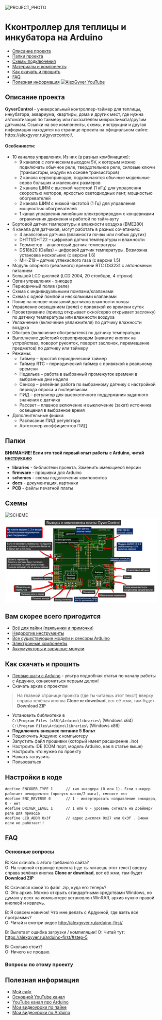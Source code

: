 ![PROJECT_PHOTO](https://github.com/AlexGyver/gyverControl/blob/master/proj_img.jpg)
# Кконтроллер для теплицы и инкубатора на Arduino
* [Описание проекта](#chapter-0)
* [Папки проекта](#chapter-1)
* [Схемы подключения](#chapter-2)
* [Материалы и компоненты](#chapter-3)
* [Как скачать и прошить](#chapter-4)
* [FAQ](#chapter-5)
* [Полезная информация](#chapter-6)
[![AlexGyver YouTube](http://alexgyver.ru/git_banner.jpg)](https://www.youtube.com/channel/UCgtAOyEQdAyjvm9ATCi_Aig?sub_confirmation=1)

<a id="chapter-0"></a>
## Описание проекта
**GyverControl** - универсальный контроллер-таймер для теплицы, инкубатора, аквариума, квартиры, дома и других мест, где нужна автоматизация по таймеру или показателям микроклимата/другим датчикам. Ссылки на все компоненты, схемы, инструкции и другая информация находятся на странице проекта на официальном сайте: https://alexgyver.ru/gyvercontrol/.  
   
#### Особенности:
- 10 каналов управления. Из них (в разных комбинациях):
	- 9 каналов с логическим выходом 5V, к которым можно подключать обычное реле, твердотельное реле, силовые ключи (транзисторы, модули на основе транзисторов)
	- 2 канала сервоприводов, подключаются обычные модельные серво больших и маленьких размеров
	- 2 канала ШИМ с высокой частотой (1 кГц) для управления скоростью моторов, яркостью светодиодных лент, мощностью обогревателей
	- 2 канала ШИМ с низкой частотой (1 Гц) для управления мощностью обогревателей
	- 1 канал управления линейным электроприводом с концевиками ограничения движения и работой по тайм-ауту
- Бортовой датчик температуры и влажности воздуха (BME280)
- 4 канала для датчиков, могут работать в разных сочетаниях:
	- 4 аналоговых датчика (влажности почвы или любых других)
	- DHT11/DHT22 – цифровой датчик температуры и влажности
	- Термистор – аналоговый датчик температуры
	- DS18b20 (Dallas) – цифровой датчик температуры. Возможна установка нескольких (с версии 1.6)
	- MH-Z19 – датчик углекислого газа (с версии 1.5)
- Модуль опорного (реального) времени RTC DS3231 с автономным питанием
- Большой LCD дисплей (LCD 2004, 20 столбцов, 4 строки)
- Орган управления - энкодер
- Периодичный полив (реле)
- Схема с индивидуальными помпами/клапанами
- Схема с одной помпой и несколькими клапанами
- Полив на основе показаний датчиков влажности почвы
- Управление освещением (реле) с привязкой ко времени суток
- Проветривание (привод открывает окно/серво открывает заслонку) по датчику температуры или влажности воздуха
- Увлажнение (включение увлажнителя) по датчику влажности воздуха
- Обогрев (включение обогревателя) по датчику температуры
- Выполнение действий сервоприводом (нажатие кнопок на устройствах, поворот рукояток, поворот заслонок, перемещение предметов) по датчику или таймеру
- Режимы:
	- Таймер – простой периодический таймер
	- Таймер RTC – периодический таймер с привязкой к реальному времени
	- Неделька – работа в выбранный промежуток времени в выбранные дни недели
	- Сенсор – релейная работа по выбранному датчику с настройкой периода опроса и гистерезисом
	- ПИД – регулятор для высокоточного поддержания заданного значения с датчика
	- Рассвет – плавное включение и выключение (закат) источника освещения в выбранное время
- Дополнительные фишки:
	- Расписание ПИД регулятора
	- Автотюнер коэффициентов ПИД

<a id="chapter-1"></a>
## Папки
**ВНИМАНИЕ! Если это твой первый опыт работы с Arduino, читай [инструкцию](#chapter-4)**
- **libraries** - библиотеки проекта. Заменить имеющиеся версии
- **firmware** - прошивки для Arduino
- **schemes** - схемы подключения компонентов
- **docs** - документация, картинки
- **PCB** - файлы печатной платы

<a id="chapter-2"></a>
## Схемы
![SCHEME](https://github.com/AlexGyver/gyverControl/blob/master/schemes/scheme1.jpg)
![SCHEME](https://github.com/AlexGyver/gyverControl/blob/master/PCB/PCBmap.jpg)

<a id="chapter-3"></a>
## Вам скорее всего пригодится
* [Всё для пайки (паяльники и примочки)](http://alexgyver.ru/all-for-soldering/)
* [Недорогие инструменты](http://alexgyver.ru/my_instruments/)
* [Все существующие модули и сенсоры Arduino](http://alexgyver.ru/arduino_shop/)
* [Электронные компоненты](http://alexgyver.ru/electronics/)
* [Аккумуляторы и зарядные модули](http://alexgyver.ru/18650/)

<a id="chapter-4"></a>
## Как скачать и прошить
* [Первые шаги с Arduino](http://alexgyver.ru/arduino-first/) - ультра подробная статья по началу работы с Ардуино, ознакомиться первым делом!
* Скачать архив с проектом
> На главной странице проекта (где ты читаешь этот текст) вверху справа зелёная кнопка **Clone or download**, вот её жми, там будет **Download ZIP**
* Установить библиотеки в  
`C:\Program Files (x86)\Arduino\libraries\` (Windows x64)  
`C:\Program Files\Arduino\libraries\` (Windows x86)
* **Подключить внешнее питание 5 Вольт**
* Подключить Ардуино к компьютеру
* Запустить файл прошивки (который имеет расширение .ino)
* Настроить IDE (COM порт, модель Arduino, как в статье выше)
* Настроить что нужно по проекту
* Нажать загрузить
* Пользоваться  

## Настройки в коде
    #define ENCODER_TYPE 1      // тип энкодера (0 или 1). Если энкодер работает некорректно (пропуск шагов/2 шага), смените тип
    #define ENC_REVERSE 0       // 1 - инвертировать направление энкодера, 0 - нет
    #define DRIVER_LEVEL 1      // 1 или 0 - уровень сигнала на драйвер/реле для привода
    #define LCD_ADDR 0x3f       // адрес дисплея 0x27 или 0x3f . Смени если не работает!!
<a id="chapter-5"></a>
## FAQ
### Основные вопросы
В: Как скачать с этого грёбаного сайта?  
О: На главной странице проекта (где ты читаешь этот текст) вверху справа зелёная кнопка **Clone or download**, вот её жми, там будет **Download ZIP**

В: Скачался какой то файл .zip, куда его теперь?  
О: Это архив. Можно открыть стандартными средствами Windows, но думаю у всех на компьютере установлен WinRAR, архив нужно правой кнопкой и извлечь.

В: Я совсем новичок! Что мне делать с Ардуиной, где взять все программы?  
О: Читай и смотри видос http://alexgyver.ru/arduino-first/

В: Вылетает ошибка загрузки / компиляции!
О: Читай тут: https://alexgyver.ru/arduino-first/#step-5

В: Сколько стоит?  
О: Ничего не продаю.

### Вопросы по этому проекту

<a id="chapter-6"></a>
## Полезная информация
* [Мой сайт](http://alexgyver.ru/)
* [Основной YouTube канал](https://www.youtube.com/channel/UCgtAOyEQdAyjvm9ATCi_Aig?sub_confirmation=1)
* [YouTube канал про Arduino](https://www.youtube.com/channel/UC4axiS76D784-ofoTdo5zOA?sub_confirmation=1)
* [Мои видеоуроки по пайке](https://www.youtube.com/playlist?list=PLOT_HeyBraBuMIwfSYu7kCKXxQGsUKcqR)
* [Мои видеоуроки по Arduino](http://alexgyver.ru/arduino_lessons/)
